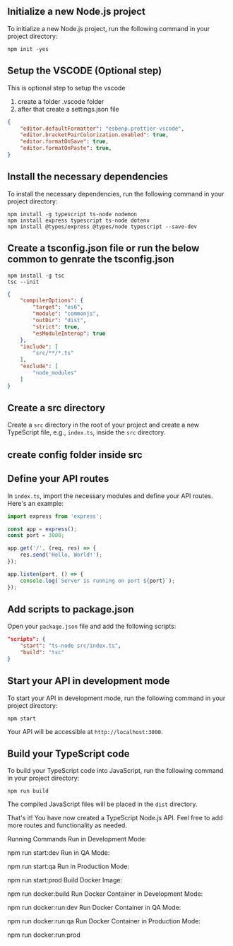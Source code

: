 
## Initialize a new Node.js project

To initialize a new Node.js project, run the following command in your project directory:

```
npm init -yes
```

## Setup the VSCODE (Optional step)
This is optional step to setup the vscode
1) create a folder .vscode folder 
2) after that create a settings.json file

```json
{
    "editor.defaultFormatter": "esbenp.prettier-vscode",
    "editor.bracketPairColorization.enabled": true,
    "editor.formatOnSave": true,
    "editor.formatOnPaste": true,
}
```

## Install the necessary dependencies

To install the necessary dependencies, run the following command in your project directory:

```
npm install -g typescript ts-node nodemon
npm install express typescript ts-node dotenv
npm install @types/express @types/node typescript --save-dev
```

## Create a tsconfig.json file or run the below common to genrate the tsconfig.json

```
npm install -g tsc
tsc --init
```

```json
{
    "compilerOptions": {
        "target": "es6",
        "module": "commonjs",
        "outDir": "dist",
        "strict": true,
        "esModuleInterop": true
    },
    "include": [
        "src/**/*.ts"
    ],
    "exclude": [
        "node_modules"
    ]
}
```

## Create a src directory

Create a `src` directory in the root of your project and create a new TypeScript file, e.g., `index.ts`, inside the `src` directory.

## create config folder inside src

## Define your API routes

In `index.ts`, import the necessary modules and define your API routes. Here's an example:

```typescript
import express from 'express';

const app = express();
const port = 3000;

app.get('/', (req, res) => {
    res.send('Hello, World!');
});

app.listen(port, () => {
    console.log(`Server is running on port ${port}`);
});
```

## Add scripts to package.json

Open your `package.json` file and add the following scripts:

```json
"scripts": {
    "start": "ts-node src/index.ts",
    "build": "tsc"
}
```

## Start your API in development mode

To start your API in development mode, run the following command in your project directory:

```
npm start
```

Your API will be accessible at `http://localhost:3000`.

## Build your TypeScript code

To build your TypeScript code into JavaScript, run the following command in your project directory:

```
npm run build
```

The compiled JavaScript files will be placed in the `dist` directory.

That's it! You have now created a TypeScript Node.js API. Feel free to add more routes and functionality as needed.



Running Commands
Run in Development Mode:

npm run start:dev
Run in QA Mode:

npm run start:qa
Run in Production Mode:

npm run start:prod
Build Docker Image:

npm run docker:build
Run Docker Container in Development Mode:

npm run docker:run:dev
Run Docker Container in QA Mode:

npm run docker:run:qa
Run Docker Container in Production Mode:

npm run docker:run:prod